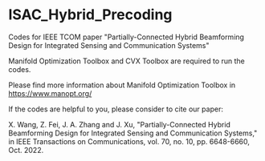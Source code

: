 # ISAC_Hybrid_Precoding
Codes for IEEE TCOM paper "Partially-Connected Hybrid Beamforming Design for Integrated Sensing and Communication Systems"

Manifold Optimization Toolbox and CVX Toolbox are required to run the codes.

Please find more information about Manifold Optimization Toolbox in https://www.manopt.org/

If the codes are helpful to you, please consider to cite our paper:

X. Wang, Z. Fei, J. A. Zhang and J. Xu, "Partially-Connected Hybrid Beamforming Design for Integrated Sensing and Communication Systems," in IEEE Transactions on Communications, vol. 70, no. 10, pp. 6648-6660, Oct. 2022.
